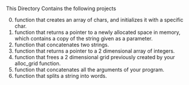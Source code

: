 This Directory Contains the following projects

0. function that creates an array of chars, and initializes it with a specific char.
1.  function that returns a pointer to a newly allocated space in memory, which contains a copy of the string given as a parameter.
2.  function that concatenates two strings.
3.  function that returns a pointer to a 2 dimensional array of integers.
4.  function that frees a 2 dimensional grid previously created by your alloc_grid function.
5. function that concatenates all the arguments of your program.
6.  function that splits a string into words.
